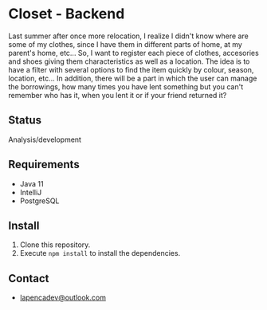# Closet - Backend

Last summer after once more relocation, I realize I didn't know where are some of my clothes, since I have them in different parts of home, at my parent's home, etc... So, I want to register each piece of clothes, accesories and shoes giving them characteristics as well as a location. The idea is to have a filter with several options to find the item quickly by colour, season, location, etc... In addition, there will be a part in which the user can manage the borrowings, how many times you have lent something but you can't remember who has it, when you lent it or if your friend returned it?

## Status
Analysis/development

## Requirements

- Java 11
- IntelliJ
- PostgreSQL

## Install

1. Clone this repository.
2. Execute `npm install` to install the dependencies.

## Contact 

- lapencadev@outlook.com


